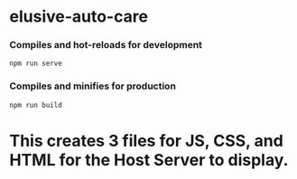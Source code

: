 # elusive-auto-care

### Compiles and hot-reloads for development
```
npm run serve
```

### Compiles and minifies for production
```
npm run build
```
# This creates 3 files for JS, CSS, and HTML for the Host Server to display.
